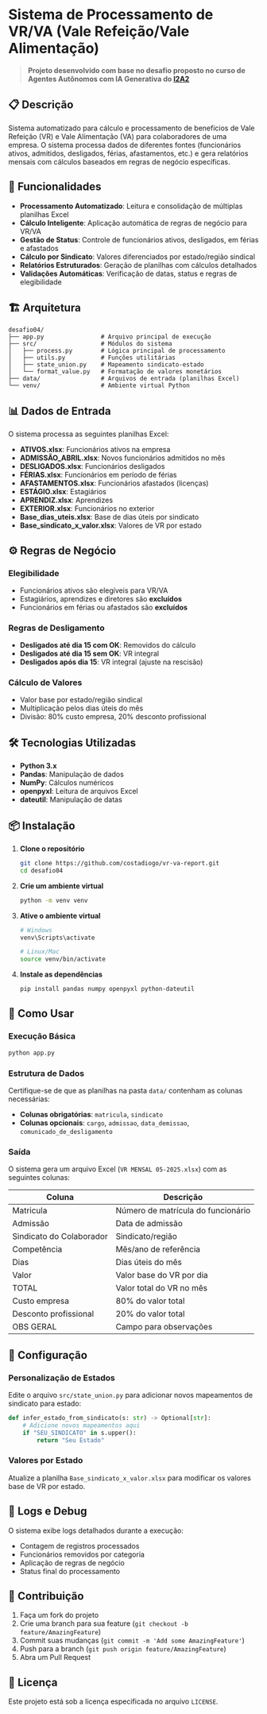 # Sistema de Processamento de VR/VA (Vale Refeição/Vale Alimentação)

> **Projeto desenvolvido com base no desafio proposto no curso de Agentes Autônomos com IA Generativa do [I2A2](https://drive.google.com/file/d/1fuBCVSbP5796oc4cAtMYLEQqU3iOpLG3/view)**

## 📋 Descrição

Sistema automatizado para cálculo e processamento de benefícios de Vale Refeição (VR) e Vale Alimentação (VA) para colaboradores de uma empresa. O sistema processa dados de diferentes fontes (funcionários ativos, admitidos, desligados, férias, afastamentos, etc.) e gera relatórios mensais com cálculos baseados em regras de negócio específicas.

## 🚀 Funcionalidades

- **Processamento Automatizado**: Leitura e consolidação de múltiplas planilhas Excel
- **Cálculo Inteligente**: Aplicação automática de regras de negócio para VR/VA
- **Gestão de Status**: Controle de funcionários ativos, desligados, em férias e afastados
- **Cálculo por Sindicato**: Valores diferenciados por estado/região sindical
- **Relatórios Estruturados**: Geração de planilhas com cálculos detalhados
- **Validações Automáticas**: Verificação de datas, status e regras de elegibilidade

## 🏗️ Arquitetura

```
desafio04/
├── app.py                # Arquivo principal de execução
├── src/                  # Módulos do sistema
│   ├── process.py        # Lógica principal de processamento
│   ├── utils.py          # Funções utilitárias
│   ├── state_union.py    # Mapeamento sindicato-estado
│   └── format_value.py   # Formatação de valores monetários
├── data/                 # Arquivos de entrada (planilhas Excel)
└── venv/                 # Ambiente virtual Python
```

## 📊 Dados de Entrada

O sistema processa as seguintes planilhas Excel:

- **ATIVOS.xlsx**: Funcionários ativos na empresa
- **ADMISSÃO_ABRIL.xlsx**: Novos funcionários admitidos no mês
- **DESLIGADOS.xlsx**: Funcionários desligados
- **FÉRIAS.xlsx**: Funcionários em período de férias
- **AFASTAMENTOS.xlsx**: Funcionários afastados (licenças)
- **ESTÁGIO.xlsx**: Estagiários
- **APRENDIZ.xlsx**: Aprendizes
- **EXTERIOR.xlsx**: Funcionários no exterior
- **Base_dias_uteis.xlsx**: Base de dias úteis por sindicato
- **Base_sindicato_x_valor.xlsx**: Valores de VR por estado

## ⚙️ Regras de Negócio

### Elegibilidade
- Funcionários ativos são elegíveis para VR/VA
- Estagiários, aprendizes e diretores são **excluídos**
- Funcionários em férias ou afastados são **excluídos**

### Regras de Desligamento
- **Desligados até dia 15 com OK**: Removidos do cálculo
- **Desligados até dia 15 sem OK**: VR integral
- **Desligados após dia 15**: VR integral (ajuste na rescisão)

### Cálculo de Valores
- Valor base por estado/região sindical
- Multiplicação pelos dias úteis do mês
- Divisão: 80% custo empresa, 20% desconto profissional

## 🛠️ Tecnologias Utilizadas

- **Python 3.x**
- **Pandas**: Manipulação de dados
- **NumPy**: Cálculos numéricos
- **openpyxl**: Leitura de arquivos Excel
- **dateutil**: Manipulação de datas

## 📦 Instalação

1. **Clone o repositório**
   ```bash
   git clone https://github.com/costadiogo/vr-va-report.git
   cd desafio04
   ```

2. **Crie um ambiente virtual**
   ```bash
   python -m venv venv
   ```

3. **Ative o ambiente virtual**
   ```bash
   # Windows
   venv\Scripts\activate
   
   # Linux/Mac
   source venv/bin/activate
   ```

4. **Instale as dependências**
   ```bash
   pip install pandas numpy openpyxl python-dateutil
   ```

## 🚀 Como Usar

### Execução Básica
```bash
python app.py
```

### Estrutura de Dados
Certifique-se de que as planilhas na pasta `data/` contenham as colunas necessárias:

- **Colunas obrigatórias**: `matricula`, `sindicato`
- **Colunas opcionais**: `cargo`, `admissao`, `data_demissao`, `comunicado_de_desligamento`

### Saída
O sistema gera um arquivo Excel (`VR MENSAL 05-2025.xlsx`) com as seguintes colunas:

| Coluna | Descrição |
|--------|-----------|
| Matricula | Número de matrícula do funcionário |
| Admissão | Data de admissão |
| Sindicato do Colaborador | Sindicato/região |
| Competência | Mês/ano de referência |
| Dias | Dias úteis do mês |
| Valor | Valor base do VR por dia |
| TOTAL | Valor total do VR no mês |
| Custo empresa | 80% do valor total |
| Desconto profissional | 20% do valor total |
| OBS GERAL | Campo para observações |

## 🔧 Configuração

### Personalização de Estados
Edite o arquivo `src/state_union.py` para adicionar novos mapeamentos de sindicato para estado:

```python
def infer_estado_from_sindicato(s: str) -> Optional[str]:
    # Adicione novos mapeamentos aqui
    if "SEU_SINDICATO" in s.upper():
        return "Seu Estado"
```

### Valores por Estado
Atualize a planilha `Base_sindicato_x_valor.xlsx` para modificar os valores base de VR por estado.

## 📝 Logs e Debug

O sistema exibe logs detalhados durante a execução:
- Contagem de registros processados
- Funcionários removidos por categoria
- Aplicação de regras de negócio
- Status final do processamento

## 🤝 Contribuição

1. Faça um fork do projeto
2. Crie uma branch para sua feature (`git checkout -b feature/AmazingFeature`)
3. Commit suas mudanças (`git commit -m 'Add some AmazingFeature'`)
4. Push para a branch (`git push origin feature/AmazingFeature`)
5. Abra um Pull Request

## 📄 Licença

Este projeto está sob a licença especificada no arquivo `LICENSE`.